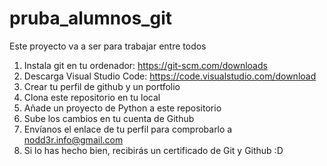 # pruba_alumnos_git
Este proyecto va a ser para trabajar entre todos
1. Instala git en tu ordenador: https://git-scm.com/downloads
2. Descarga Visual Studio Code: https://code.visualstudio.com/download
3. Crear tu perfil de github y un portfolio
4. Clona este repositorio en tu local
5. Añade un proyecto de Python a este repositorio
6. Sube los cambios en tu cuenta de Github
7. Envíanos el enlace de tu perfil para comprobarlo a nodd3r.info@gmail.com
8. Si lo has hecho bien, recibirás un certificado de Git y Github :D
